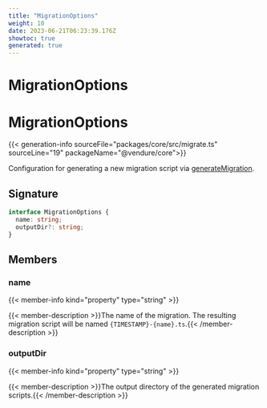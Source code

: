```yaml
---
title: "MigrationOptions"
weight: 10
date: 2023-06-21T06:23:39.176Z
showtoc: true
generated: true
---
```

<!-- This file was generated from the Vendure source. Do not modify. Instead, re-run the "docs:build" script -->

# MigrationOptions
<div class="symbol">


# MigrationOptions

{{< generation-info sourceFile="packages/core/src/migrate.ts" sourceLine="19" packageName="@vendure/core">}}

Configuration for generating a new migration script via <a href='/typescript-api/migration/generate-migration#generatemigration'>generateMigration</a>.

## Signature

```TypeScript
interface MigrationOptions {
  name: string;
  outputDir?: string;
}
```
## Members

### name

{{< member-info kind="property" type="string"  >}}

{{< member-description >}}The name of the migration. The resulting migration script will be named
`{TIMESTAMP}-{name}.ts`.{{< /member-description >}}

### outputDir

{{< member-info kind="property" type="string"  >}}

{{< member-description >}}The output directory of the generated migration scripts.{{< /member-description >}}


</div>
